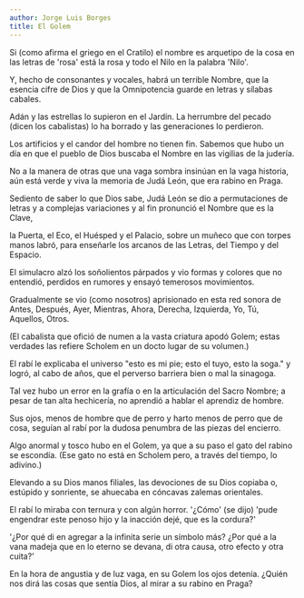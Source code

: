 ```yaml
---
author: Jorge Luis Borges
title: El Golem
---
```

Si (como afirma el griego en el Cratilo)
el nombre es arquetipo de la cosa
en las letras de 'rosa' está la rosa
y todo el Nilo en la palabra 'Nilo'.

Y, hecho de consonantes y vocales,
habrá un terrible Nombre, que la esencia
cifre de Dios y que la Omnipotencia
guarde en letras y sílabas cabales.

Adán y las estrellas lo supieron
en el Jardín. La herrumbre del pecado
(dicen los cabalistas) lo ha borrado
y las generaciones lo perdieron.

Los artificios y el candor del hombre
no tienen fin. Sabemos que hubo un día
en que el pueblo de Dios buscaba el Nombre
en las vigilias de la judería.

No a la manera de otras que una vaga
sombra insinúan en la vaga historia,
aún está verde y viva la memoria
de Judá León, que era rabino en Praga.

Sediento de saber lo que Dios sabe,
Judá León se dio a permutaciones
de letras y a complejas variaciones
y al fin pronunció el Nombre que es la Clave,

la Puerta, el Eco, el Huésped y el Palacio,
sobre un muñeco que con torpes manos
labró, para enseñarle los arcanos
de las Letras, del Tiempo y del Espacio.

El simulacro alzó los soñolientos
párpados y vio formas y colores
que no entendió, perdidos en rumores
y ensayó temerosos movimientos.

Gradualmente se vio (como nosotros)
aprisionado en esta red sonora
de Antes, Después, Ayer, Mientras, Ahora,
Derecha, Izquierda, Yo, Tú, Aquellos, Otros.

(El cabalista que ofició de numen
a la vasta criatura apodó Golem;
estas verdades las refiere Scholem
en un docto lugar de su volumen.)

El rabí le explicaba el universo
"esto es mi pie; esto el tuyo, esto la soga."
y logró, al cabo de años, que el perverso
barriera bien o mal la sinagoga.

Tal vez hubo un error en la grafía
o en la articulación del Sacro Nombre;
a pesar de tan alta hechicería,
no aprendió a hablar el aprendiz de hombre.

Sus ojos, menos de hombre que de perro
y harto menos de perro que de cosa,
seguían al rabí por la dudosa
penumbra de las piezas del encierro.

Algo anormal y tosco hubo en el Golem,
ya que a su paso el gato del rabino
se escondía. (Ese gato no está en Scholem
pero, a través del tiempo, lo adivino.)

Elevando a su Dios manos filiales,
las devociones de su Dios copiaba
o, estúpido y sonriente, se ahuecaba
en cóncavas zalemas orientales.

El rabí lo miraba con ternura
y con algún horror. '¿Cómo' (se dijo)
'pude engendrar este penoso hijo
y la inacción dejé, que es la cordura?'

'¿Por qué di en agregar a la infinita
serie un símbolo más? ¿Por qué a la vana
madeja que en lo eterno se devana,
di otra causa, otro efecto y otra cuita?'

En la hora de angustia y de luz vaga,
en su Golem los ojos detenía.
¿Quién nos dirá las cosas que sentía
Dios, al mirar a su rabino en Praga?
